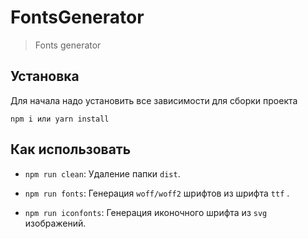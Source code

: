 # FontsGenerator
> Fonts generator

## Установка

Для начала надо установить все зависимости для сборки проекта

```shell
npm i или yarn install
```

## Как использовать

- `npm run clean`: Удаление папки `dist`.

- `npm run fonts`: Генерация `woff/woff2` шрифтов из шрифта `ttf` .

- `npm run iconfonts`: Генерация иконочного шрифта из `svg` изображений.